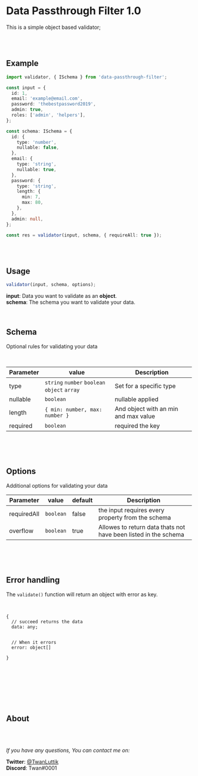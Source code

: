 # Data Passthrough Filter 1.0

This is a simple object based validator;

<br>
<br>

## Example

```typescript
import validator, { ISchema } from 'data-passthrough-filter';

const input = {
  id: 1,
  email: 'example@email.com',
  password: 'thebestpassword2019',
  admin: true,
  roles: ['admin', 'helpers'],
};

const schema: ISchema = {
  id: {
    type: 'number',
    nullable: false,
  },
  email: {
    type: 'string',
    nullable: true,
  },
  password: {
    type: 'string',
    length: {
      min: 7,
      max: 80,
    },
  },
  admin: null,
};

const res = validator(input, schema, { requireAll: true });
```

<br>
<br>

## Usage

```typescript
validator(input, schema, options);
```

**input**: Data you want to validate as an **object**. \
**schema**: The schema you want to validate your data.

<!-- **options**: coming -->

<br>

## Schema

Optional rules for validating your data

<br>

| Parameter | value                                        | Description                          |
| --------- | -------------------------------------------- | ------------------------------------ |
| type      | `string` `number` `boolean` `object` `array` | Set for a specific type              |
| nullable  | `boolean`                                    | nullable applied                     |
| length    | `{ min: number, max: number }`               | And object with an min and max value |
| required  | `boolean`                                    | required the key                     |

<br>
<br>
<br>

## Options

Additional options for validating your data

| Parameter   | value     | default | Description                                                     |
| ----------- | --------- | ------- | --------------------------------------------------------------- |
| requiredAll | `boolean` | false   | the input requires every property from the schema               |
| overflow    | `boolean` | true    | Allowes to return data thats not have been listed in the schema |

<br>
<br>
<br>

## Error handling

The `validate()` function will return an object with error as key.

<br>

```
{
  // succeed returns the data
  data: any;


  // When it errors
  error: object[]

}
```

<br>
<br>
<br>
<br>
<br>
<br>

## About

<br>
<br>

_If you have any questions, You can contact me on:_
<br>

**Twitter**: [@TwanLuttik](https://twitter.com/TwanLuttik) \
**Discord**: Twan#0001
